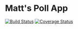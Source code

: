 # Matt's Poll App
[![Build Status](https://app.travis-ci.com/matthewgabriele94/swe1-app.svg?branch=main)](https://app.travis-ci.com/matthewgabriele94/swe1-app)
[![Coverage Status](https://coveralls.io/repos/github/matthewgabriele94/swe1-app/badge.svg)](https://coveralls.io/github/matthewgabriele94/swe1-app)
